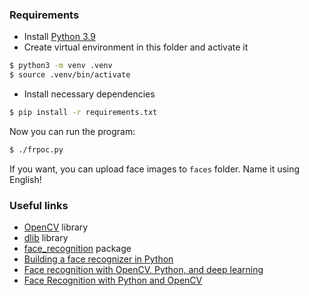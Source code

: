 ### Requirements
- Install [Python 3.9](https://www.python.org/downloads/)
- Create virtual environment in this folder and activate it
```bash
$ python3 -m venv .venv
$ source .venv/bin/activate
```
- Install necessary dependencies
```bash
$ pip install -r requirements.txt
```

Now you can run the program:
```bash
$ ./frpoc.py
```

If you want, you can upload face images to `faces` folder. Name it using English!


### Useful links
- [OpenCV](https://opencv.org/) library
- [dlib](http://dlib.net/) library
- [face_recognition](https://github.com/ageitgey/face_recognition) package
- [Building a face recognizer in Python](https://towardsdatascience.com/building-a-face-recognizer-in-python-7fd6630c6340)
- [Face recognition with OpenCV, Python, and deep learning](https://www.pyimagesearch.com/2018/06/18/face-recognition-with-opencv-python-and-deep-learning/)
- [Face Recognition with Python and OpenCV](https://www.mygreatlearning.com/blog/face-recognition/)
